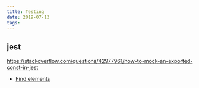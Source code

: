 ```yaml
---
title: Testing
date: 2019-07-13
tags:
---
```


## jest

https://stackoverflow.com/questions/42977961/how-to-mock-an-exported-const-in-jest

- [Find elements](https://testing-playground.com/)
